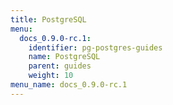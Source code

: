 ```yaml
---
title: PostgreSQL
menu:
  docs_0.9.0-rc.1:
    identifier: pg-postgres-guides
    name: PostgreSQL
    parent: guides
    weight: 10
menu_name: docs_0.9.0-rc.1
---
```



